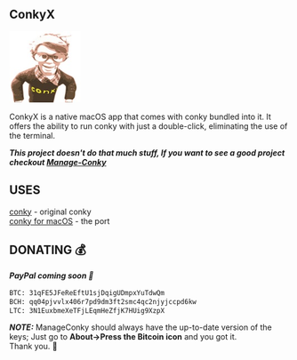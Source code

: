 ## ConkyX

![icon](icon.jpg)

ConkyX is a native macOS app that comes with conky bundled into it.
It offers the ability to run conky with just a double-click, eliminating the use of the terminal.

***This project doesn't do that much stuff, If you want to see a good project checkout [Manage-Conky](https://github.com/Conky-for-macOS/Manage-Conky)***

## USES

[conky](https://github.com/brndnmtthws/conky) - original conky <br>
[conky for macOS](https://github.com/npyl/conky-for-macOS) - the port

## DONATING 💰

***PayPal coming soon 👊***

```
BTC: 31qFE5JFeReEftU1sjDqigUDmpxYuTdwQm
BCH: qq04pjvvlx406r7pd9dm3ft2smc4qc2njyjccpd6kw
LTC: 3N1EuxbmeXeTFjLEqmHeZfjK7HUig9XzpX
```

***NOTE:*** ManageConky should always have the up-to-date version of the keys; Just go to **About->Press the Bitcoin icon** and you got it. <br>
Thank you. :beers:
